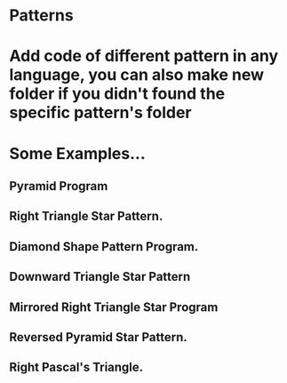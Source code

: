 # Patterns
# Add code of different pattern in any language, you can also make new folder if you didn't found the specific pattern's folder

# Some Examples...
## Pyramid Program
## Right Triangle Star Pattern.
## Diamond Shape Pattern Program.
## Downward Triangle Star Pattern
## Mirrored Right Triangle Star Program
## Reversed Pyramid Star Pattern.
## Right Pascal's Triangle.
